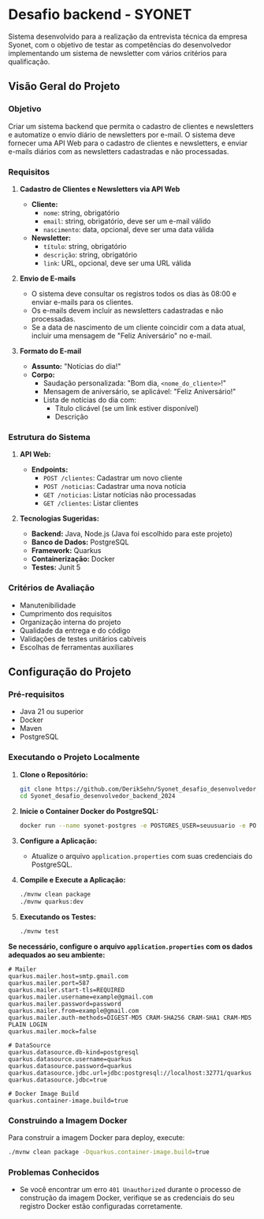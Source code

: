 # Desafio backend - SYONET

Sistema desenvolvido para a realização da entrevista técnica da empresa Syonet, com o objetivo de testar as competências do desenvolvedor implementando um sistema de newsletter com vários critérios para qualificação.

## Visão Geral do Projeto

### Objetivo

Criar um sistema backend que permita o cadastro de clientes e newsletters e automatize o envio diário de newsletters por e-mail. O sistema deve fornecer uma API Web para o cadastro de clientes e newsletters, e enviar e-mails diários com as newsletters cadastradas e não processadas.

### Requisitos

1. **Cadastro de Clientes e Newsletters via API Web**

   - **Cliente:**
     - `nome`: string, obrigatório
     - `email`: string, obrigatório, deve ser um e-mail válido
     - `nascimento`: data, opcional, deve ser uma data válida
   - **Newsletter:**
     - `título`: string, obrigatório
     - `descrição`: string, obrigatório
     - `link`: URL, opcional, deve ser uma URL válida

2. **Envio de E-mails**

   - O sistema deve consultar os registros todos os dias às 08:00 e enviar e-mails para os clientes.
   - Os e-mails devem incluir as newsletters cadastradas e não processadas.
   - Se a data de nascimento de um cliente coincidir com a data atual, incluir uma mensagem de "Feliz Aniversário" no e-mail.

3. **Formato do E-mail**
   - **Assunto:** "Notícias do dia!"
   - **Corpo:**
     - Saudação personalizada: "Bom dia, `<nome_do_cliente>`!"
     - Mensagem de aniversário, se aplicável: "Feliz Aniversário!"
     - Lista de notícias do dia com:
       - Título clicável (se um link estiver disponível)
       - Descrição

### Estrutura do Sistema

1. **API Web:**

   - **Endpoints:**
     - `POST /clientes`: Cadastrar um novo cliente
     - `POST /noticias`: Cadastrar uma nova notícia
     - `GET /noticias`: Listar notícias não processadas
     - `GET /clientes`: Listar clientes

2. **Tecnologias Sugeridas:**
   - **Backend:** Java, Node.js (Java foi escolhido para este projeto)
   - **Banco de Dados:** PostgreSQL
   - **Framework:** Quarkus
   - **Containerização:** Docker
   - **Testes:** Junit 5

### Critérios de Avaliação

- Manutenibilidade
- Cumprimento dos requisitos
- Organização interna do projeto
- Qualidade da entrega e do código
- Validações de testes unitários cabíveis
- Escolhas de ferramentas auxiliares

## Configuração do Projeto

### Pré-requisitos

- Java 21 ou superior
- Docker
- Maven
- PostgreSQL

### Executando o Projeto Localmente

1. **Clone o Repositório:**

   ```bash
   git clone https://github.com/DerikSehn/Syonet_desafio_desenvolvedor_backend_2024.git
   cd Syonet_desafio_desenvolvedor_backend_2024
   ```

2. **Inicie o Container Docker do PostgreSQL:**

   ```bash
   docker run --name syonet-postgres -e POSTGRES_USER=seuusuario -e POSTGRES_PASSWORD=suasenha -e POSTGRES_DB=syonet -p 5432:5432 -d postgres
   ```

3. **Configure a Aplicação:**

   - Atualize o arquivo `application.properties` com suas credenciais do PostgreSQL.

4. **Compile e Execute a Aplicação:**

   ```bash
   ./mvnw clean package
   ./mvnw quarkus:dev
   ```

5. **Executando os Testes:**
   ```bash
   ./mvnw test
   ```

**Se necessário, configure o arquivo `application.properties` com os dados adequados ao seu ambiente:**

```properties
# Mailer
quarkus.mailer.host=smtp.gmail.com
quarkus.mailer.port=587
quarkus.mailer.start-tls=REQUIRED
quarkus.mailer.username=example@gmail.com
quarkus.mailer.password=password
quarkus.mailer.from=example@gmail.com
quarkus.mailer.auth-methods=DIGEST-MD5 CRAM-SHA256 CRAM-SHA1 CRAM-MD5 PLAIN LOGIN
quarkus.mailer.mock=false

# DataSource
quarkus.datasource.db-kind=postgresql
quarkus.datasource.username=quarkus
quarkus.datasource.password=quarkus
quarkus.datasource.jdbc.url=jdbc:postgresql://localhost:32771/quarkus
quarkus.datasource.jdbc=true

# Docker Image Build
quarkus.container-image.build=true
```

### Construindo a Imagem Docker

Para construir a imagem Docker para deploy, execute:

```bash
./mvnw clean package -Dquarkus.container-image.build=true
```

### Problemas Conhecidos

- Se você encontrar um erro `401 Unauthorized` durante o processo de construção da imagem Docker, verifique se as credenciais do seu registro Docker estão configuradas corretamente.
